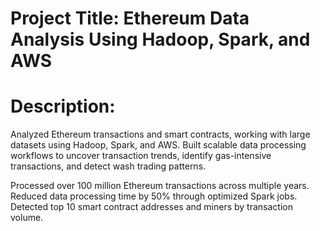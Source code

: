 # Project Title: Ethereum Data Analysis Using Hadoop, Spark, and AWS

# Description:
Analyzed Ethereum transactions and smart contracts, working with large datasets using Hadoop, Spark, and AWS. Built scalable data processing workflows to uncover transaction trends, identify gas-intensive transactions, and detect wash trading patterns.

Processed over 100 million Ethereum transactions across multiple years.
Reduced data processing time by 50% through optimized Spark jobs.
Detected top 10 smart contract addresses and miners by transaction volume.
